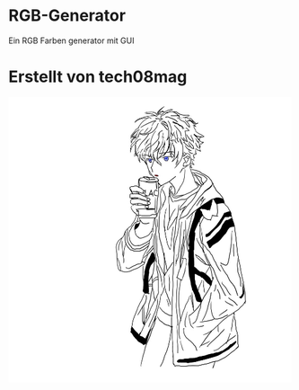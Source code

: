 # RGB-Generator
Ein RGB Farben generator mit GUI
# Erstellt von tech08mag
<img src="https://github.com/Tech08mag/Tech08mag/blob/main/profile.jpeg" alt="Profile">